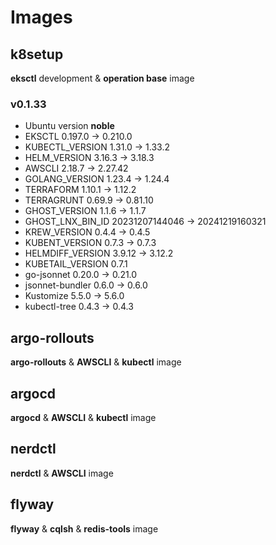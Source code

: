 # Images

## k8setup

**eksctl** development &amp; **operation base** image

### v0.1.33

- Ubuntu version **noble**
- EKSCTL 0.197.0 -> 0.210.0
- KUBECTL_VERSION 1.31.0 -> 1.33.2
- HELM_VERSION 3.16.3 ->  3.18.3
- AWSCLI 2.18.7 -> 2.27.42
- GOLANG_VERSION 1.23.4 -> 1.24.4
- TERRAFORM 1.10.1 -> 1.12.2
- TERRAGRUNT 0.69.9 -> 0.81.10
- GHOST_VERSION 1.1.6 -> 1.1.7
- GHOST_LNX_BIN_ID 20231207144046 ->  20241219160321
- KREW_VERSION 0.4.4 -> 0.4.5
- KUBENT_VERSION 0.7.3 -> 0.7.3
- HELMDIFF_VERSION 3.9.12 -> 3.12.2
- KUBETAIL_VERSION 0.7.1
- go-jsonnet 0.20.0 -> 0.21.0
- jsonnet-bundler 0.6.0 -> 0.6.0
- Kustomize 5.5.0 -> 5.6.0
- kubectl-tree 0.4.3 -> 0.4.3

## argo-rollouts

**argo-rollouts** &amp; **AWSCLI** &amp; **kubectl** image

## argocd

**argocd** &amp; **AWSCLI** &amp; **kubectl** image

## nerdctl

**nerdctl** &amp; **AWSCLI** image

## flyway

**flyway** &amp; **cqlsh** &amp; **redis-tools** image
